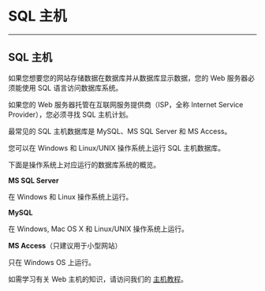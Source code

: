 # SQL 主机

------

## SQL 主机

如果您想要您的网站存储数据在数据库并从数据库显示数据，您的 Web 服务器必须能使用 SQL 语言访问数据库系统。

如果您的 Web 服务器托管在互联网服务提供商（ISP，全称 Internet Service Provider），您必须寻找 SQL 主机计划。

最常见的 SQL 主机数据库是 MySQL、MS SQL Server 和 MS Access。

您可以在 Windows 和 Linux/UNIX 操作系统上运行 SQL 主机数据库。

下面是操作系统上对应运行的数据库系统的概览。

**MS SQL Server**

在 Windows 和 Linux 操作系统上运行。

**MySQL**

在 Windows, Mac OS X 和 Linux/UNIX 操作系统上运行。

**MS Access**（只建议用于小型网站）

只在 Windows OS 上运行。

如需学习有关 Web 主机的知识，请访问我们的 [主机教程](https://www.runoob.com/hosting/hosting-tutorial.html)。

